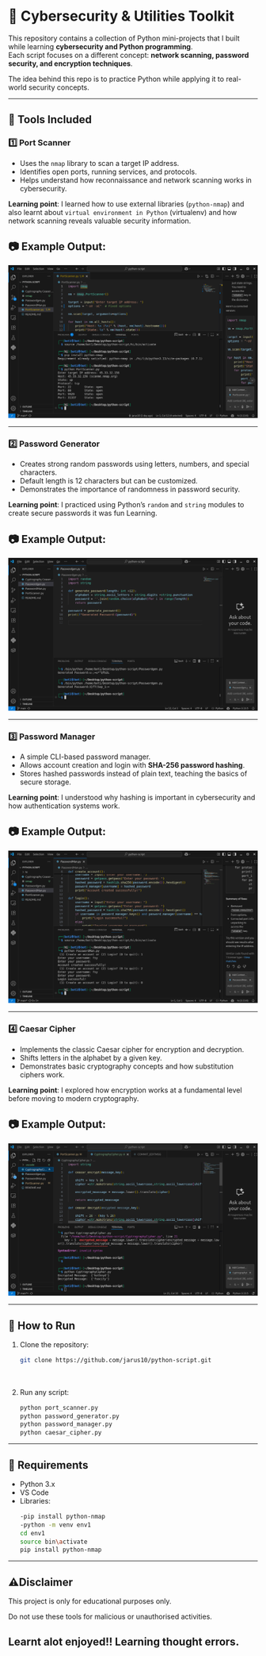 # 🔐 Cybersecurity & Utilities Toolkit  

This repository contains a collection of Python mini-projects that I built while learning **cybersecurity and Python programming**.  
Each script focuses on a different concept: **network scanning, password security, and encryption techniques**.  

The idea behind this repo is to practice Python while applying it to real-world security concepts.  

---

## 📂 Tools Included  

### 1️⃣ Port Scanner  
- Uses the `nmap` library to scan a target IP address.  
- Identifies open ports, running services, and protocols.  
- Helps understand how reconnaissance and network scanning works in cybersecurity.  

**Learning point**: I learned how to use external libraries (`python-nmap`) and also learnt about `virtual environment in Python` (virtualenv) and how network scanning reveals valuable security information.  

## 📷 Example Output:  
![Password Manager Screenshot](https://github.com/jarus10/python-script/blob/f31f6394a242a1fb54b618329907c7b5d36b1789/PS.png)  

---

### 2️⃣ Password Generator  
- Creates strong random passwords using letters, numbers, and special characters.  
- Default length is 12 characters but can be customized.  
- Demonstrates the importance of randomness in password security.  

**Learning point**: I practiced using Python’s `random` and `string` modules to create secure passwords it was fun Learning.  

## 📷 Example Output:  
![Password Manager Screenshot](https://github.com/jarus10/python-script/blob/b5600a490fc9999d22eed8c9181cb29cc2dbddd6/PG.png) 

---

### 3️⃣ Password Manager  
- A simple CLI-based password manager.  
- Allows account creation and login with **SHA-256 password hashing**.  
- Stores hashed passwords instead of plain text, teaching the basics of secure storage.  

**Learning point**: I understood why hashing is important in cybersecurity and how authentication systems work.  

## 📷 Example Output:  
![Password Manager Screenshot](https://github.com/jarus10/python-script/blob/d8d480dc24f1d3c2683efae0fe03fac68007ca8d/PM.png) 

---

### 4️⃣ Caesar Cipher  
- Implements the classic Caesar cipher for encryption and decryption.  
- Shifts letters in the alphabet by a given key.  
- Demonstrates basic cryptography concepts and how substitution ciphers work.  

**Learning point**: I explored how encryption works at a fundamental level before moving to modern cryptography.  

## 📷 Example Output:  
![Password Manager Screenshot](https://github.com/jarus10/python-script/blob/184a11c792d67e1f58bc4ba5fb975153ebfe2086/CGC.png) 

---

## 🚀 How to Run  

1. Clone the repository:  
   ```bash
   git clone https://github.com/jarus10/python-script.git
  
 
2. Run any script:
   ```bash
   python port_scanner.py
   python password_generator.py
   python password_manager.py
   python caesar_cipher.py

---

## 📌 Requirements 

- Python 3.x
- VS Code
- Libraries:
  ```bash
  -pip install python-nmap
  -python -m venv env1
  cd env1
  source bin\activate
  pip install python-nmap
---

## ⚠️Disclaimer

This project is only for educational purposes only.

Do not use these tools for malicious or unauthorised activities.
 
## Learnt alot enjoyed!! Learning thought errors.
